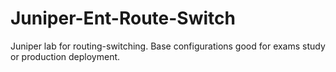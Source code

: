 # Juniper-Ent-Route-Switch
Juniper lab for routing-switching. Base configurations good for exams study or production deployment.
